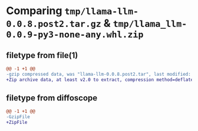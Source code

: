 # Comparing `tmp/llama-llm-0.0.8.post2.tar.gz` & `tmp/llama_llm-0.0.9-py3-none-any.whl.zip`

## filetype from file(1)

```diff
@@ -1 +1 @@
-gzip compressed data, was "llama-llm-0.0.8.post2.tar", last modified: Tue Feb 28 18:34:46 2023, max compression
+Zip archive data, at least v2.0 to extract, compression method=deflate
```

## filetype from diffoscope

```diff
@@ -1 +1 @@
-GzipFile
+ZipFile
```

